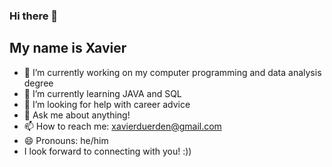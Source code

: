 ### Hi there 👋

<!--
**eggsaviour/eggsaviour** is a ✨ _special_ ✨ repository because its `README.md` (this file) appears on your GitHub profile.

Here are some ideas to get you started:
-->
My name is Xavier
-
- 🔭 I’m currently working on my computer programming and data analysis degree
- 🌱 I’m currently learning JAVA and SQL
- 🤔 I’m looking for help with career advice
- 💬 Ask me about anything!
- 📫 How to reach me: xavierduerden@gmail.com 
- 😄 Pronouns: he/him
- I look forward to connecting with you! :))

